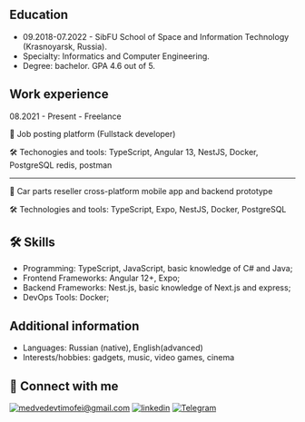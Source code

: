 
## Education
 - 09.2018-07.2022 - SibFU School of Space and Information Technology (Krasnoyarsk, Russia).
 - Specialty: Informatics and Computer Engineering.
 - Degree: bachelor. GPA 4.6 out of 5.
 
## Work experience
 08.2021 - Present - Freelance
 
 🚀 Job posting platform (Fullstack developer)
 
 🛠 Techonogies and tools: TypeScript, Angular 13, NestJS, Docker, PostgreSQL redis, postman

----------
 🚀 Car parts reseller cross-platform mobile app and backend prototype
 
 🛠 Technologies and tools: TypeScript, Expo, NestJS, Docker, PostgreSQL 


## 🛠 Skills

- Programming: TypeScript, JavaScript, basic knowledge of C# and Java;
- Frontend Frameworks: Angular 12+, Expo;
- Backend Frameworks: Nest.js, basic knowledge of Next.js and express;
- DevOps Tools: Docker;

## Additional information
- Languages: Russian (native), English(advanced)
- Interests/hobbies: gadgets, music, video games, cinema

## 🤝 Connect with me
[![medvedevtimofei@gmail.com](https://img.shields.io/badge/medvedevtimofei@gmail.com%20-%23E62B1E.svg?&style=for-the-badge&logo=mail.ru&logoColor=white)](mailto:medvedevtimofei@gmail.com) [![linkedin](https://img.shields.io/badge/linkedin%20-%230077B5.svg?&style=for-the-badge&logo=linkedin&logoColor=white)](https://www.linkedin.com/in/timofeii-medvedev) [![Telegram](https://img.shields.io/badge/Telegram-2CA5E0?style=for-the-badge&logo=telegram&logoColor=white)](https://t.me/tima_medvedev)
